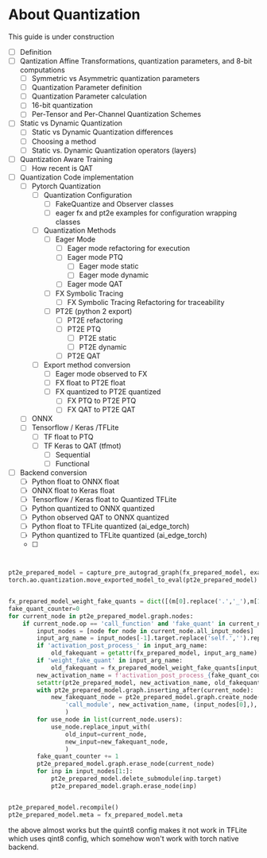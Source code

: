 # About Quantization

This guide is under construction

- [ ] Definition
- [ ] Qantization Affine Transformations, quantization parameters, and 8-bit computations
    - [ ] Symmetric vs Asymmetric quantization parameters
    - [ ] Quantization Parameter definition
    - [ ] Quantization Parameter calculation
    - [ ] 16-bit quantization
    - [ ] Per-Tensor and Per-Channel Quantization Schemes
- [ ] Static vs Dynamic Quantization
    - [ ] Static vs Dynamic Quantization differences 
    - [ ] Choosing a method
    - [ ] Static vs. Dynamic Quantization operators (layers)
- [ ] Quantization Aware Training
    - [ ] How recent is QAT
- [ ] Quantization Code implementation 
    - [ ] Pytorch Quantization
        - [ ] Quantization Configuration
            - [ ] FakeQuantize and Observer classes
            - [ ] eager fx and pt2e examples for configuration wrapping classes
        - [ ] Quantization Methods
            - [ ] Eager Mode
                - [ ] Eager mode refactoring for execution
                - [ ] Eager mode PTQ
                    - [ ] Eager mode static
                    - [ ] Eager mode dynamic
                - [ ] Eager mode QAT
            - [ ] FX Symbolic Tracing
                - [ ] FX Symbolic Tracing Refactoring for traceability
            - [ ] PT2E (python 2 export)
                - [ ] PT2E refactoring
                - [ ] PT2E PTQ
                    - [ ] PT2E static
                    - [ ] PT2E dynamic
                - [ ] PT2E QAT
        - [ ] Export method conversion
            - [ ] Eager mode observed to FX 
            - [ ] FX float to PT2E float
            - [ ] FX quantized to PT2E quantized
                - [ ] FX PTQ to PT2E PTQ
                - [ ] FX QAT to PT2E QAT
    - [ ] ONNX
    - [ ] Tensorflow / Keras /TFLite
        - [ ] TF float to PTQ
        - [ ] TF Keras to QAT (tfmot)
            - [ ] Sequential
            - [ ] Functional
- [ ] Backend conversion
    - [ ] Python float to ONNX float
    - [ ] ONNX float to Keras float
    - [ ] Tensorflow / Keras float to Quantized TFLite
    - [ ] Python quantized to ONNX quantized
    - [ ] Python observed QAT to ONNX quantized
    - [ ] Python float to TFLite quantized (ai_edge_torch)
    - [ ] Python quantized to TFLite quantized (ai_edge_torch)
    - [ ] 


```python


pt2e_prepared_model = capture_pre_autograd_graph(fx_prepared_model, example_inputs)
torch.ao.quantization.move_exported_model_to_eval(pt2e_prepared_model)


fx_prepared_model_weight_fake_quants = dict([(m[0].replace('.','_'),m[1]) for m in fx_prepared_model.named_modules() if 'weight_fake_quant' in m[0] and '.activation_post_process' not in m[0]])
fake_quant_counter=0
for current_node in pt2e_prepared_model.graph.nodes:
    if current_node.op == 'call_function' and 'fake_quant' in current_node.target.__name__:
        input_nodes = [node for node in current_node.all_input_nodes]
        input_arg_name = input_nodes[-1].target.replace('self.','').replace('_zero_point','')
        if 'activation_post_process_' in input_arg_name:
            old_fakequant = getattr(fx_prepared_model, input_arg_name)
        if 'weight_fake_quant' in input_arg_name:
            old_fakequant = fx_prepared_model_weight_fake_quants[input_arg_name]
        new_activation_name = f'activation_post_process_{fake_quant_counter}'
        setattr(pt2e_prepared_model, new_activation_name, old_fakequant)
        with pt2e_prepared_model.graph.inserting_after(current_node):
            new_fakequant_node = pt2e_prepared_model.graph.create_node(
                'call_module', new_activation_name, (input_nodes[0],), {}
                )
        for use_node in list(current_node.users):
            use_node.replace_input_with(
                old_input=current_node,
                new_input=new_fakequant_node,
                )
        fake_quant_counter += 1
        pt2e_prepared_model.graph.erase_node(current_node)
        for inp in input_nodes[1:]:
            pt2e_prepared_model.delete_submodule(inp.target)
            pt2e_prepared_model.graph.erase_node(inp)


pt2e_prepared_model.recompile()
pt2e_prepared_model.meta = fx_prepared_model.meta


```

the above almost works but the quint8 config makes it not work in TFLite which uses qint8 config, which somehow won't work with torch native backend. 